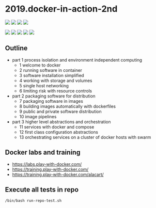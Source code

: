 # 2019.docker-in-action-2nd

![](https://img.shields.io/badge/language-bash-blue)
![](https://img.shields.io/badge/technology-docker-blue)
![](https://img.shields.io/badge/development%20year-2020-orange)
![](https://img.shields.io/badge/contributor-shijian%20su-purple)

![](https://img.shields.io/github/languages/top/shijiansu/2019.docker-in-action-2nd)
![](https://img.shields.io/github/languages/count/shijiansu/2019.docker-in-action-2nd)
![](https://img.shields.io/github/languages/code-size/shijiansu/2019.docker-in-action-2nd)
![](https://img.shields.io/github/repo-size/shijiansu/2019.docker-in-action-2nd)
![](https://img.shields.io/github/last-commit/shijiansu/2019.docker-in-action-2nd?color=red)

## Outline

- part 1 process isolation and environment independent computing
  - 1 welcome to docker
  - 2 running software in container
  - 3 software installation simplified
  - 4 working with storage and volumes
  - 5 single host networking
  - 6 limiting risk with resource controls
- part 2 packaging software for distribution
  - 7 packaging software in images
  - 8 building images automatically with dockerfiles
  - 9 public and private software distribution
  - 10 image pipelines
- part 3 higher level abstractions and orchestration
  - 11 services with docker and compose
  - 12 first class configuration abstractions
  - 13 orchestrating services on a cluster of docker hosts with swarm

## Docker labs and training

- https://labs.play-with-docker.com/
- https://training.play-with-docker.com/
- https://training.play-with-docker.com/alacart/

## Execute all tests in repo

`/bin/bash run-repo-test.sh`
